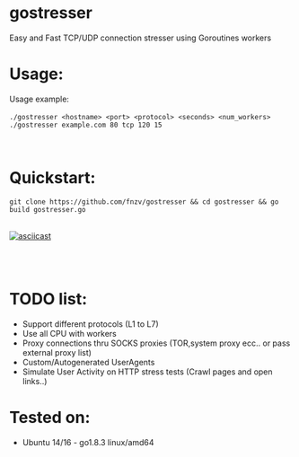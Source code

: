 # gostresser
Easy and Fast TCP/UDP connection stresser using Goroutines workers
<br>

# Usage:
Usage example:
<br> <br>
 ```./gostresser <hostname> <port> <protocol> <seconds> <num_workers>``` <br>
 ```./gostresser example.com 80 tcp 120 15```
  
  <br>
  
# Quickstart:  <br>
 ```git clone https://github.com/fnzv/gostresser && cd gostresser && go build gostresser.go```
   <br>  <br>

[![asciicast](https://asciinema.org/a/YpeuFtYDI6e4FUSsMuoDe5Yak.png)](https://asciinema.org/a/YpeuFtYDI6e4FUSsMuoDe5Yak)
  
   <br>  <br>
 # TODO list:
 - Support different protocols (L1 to L7)
 - Use all CPU with workers
 - Proxy connections thru SOCKS proxies (TOR,system proxy ecc.. or pass external proxy list)
 - Custom/Autogenerated UserAgents
 - Simulate User Activity on HTTP stress tests (Crawl pages and open links..)
 
# Tested on:
- Ubuntu 14/16 - go1.8.3 linux/amd64
